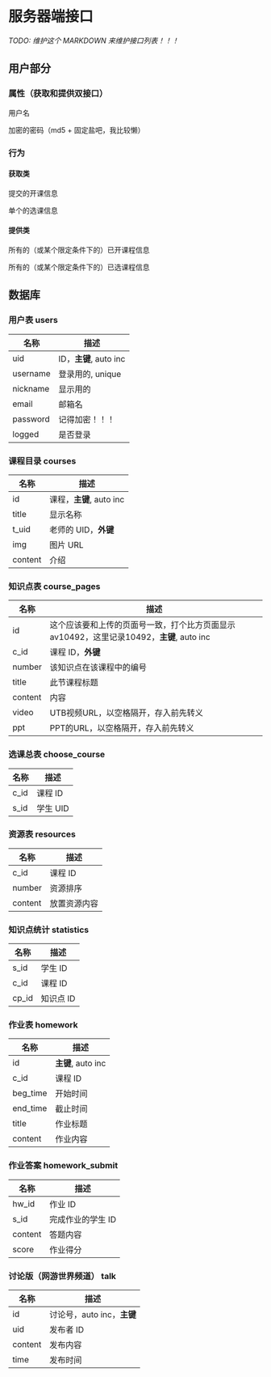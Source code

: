 服务器端接口
==================
*TODO: 维护这个 MARKDOWN 来维护接口列表！！！*


## 用户部分
### 属性（获取和提供双接口）
用户名

加密的密码（md5 + 固定盐吧，我比较懒）

### 行为
#### 获取类
提交的开课信息

单个的选课信息

#### 提供类
所有的（或某个限定条件下的）已开课程信息

所有的（或某个限定条件下的）已选课程信息

## 数据库
### 用户表 users
|名称|描述|
|---|---|
|uid|ID，**主键**, auto inc|
|username|登录用的, unique|
|nickname|显示用的|
|email|邮箱名|
|password|记得加密！！！|
|logged|是否登录|

### 课程目录 courses
|名称|描述|
|---|---|
|id|课程，**主键**, auto inc|
|title|显示名称|
|t_uid|老师的 UID，**外键**|
|img|图片 URL|
|content|介绍|


### 知识点表 course_pages
|名称|描述|
|---|---|
|id|这个应该要和上传的页面号一致，打个比方页面显示 av10492，这里记录10492，**主键**, auto inc|
|c_id|课程 ID，**外键**|
|number|该知识点在该课程中的编号|
|title|此节课程标题|
|content|内容|
|video|UTB视频URL，以空格隔开，存入前先转义|
|ppt|PPT的URL，以空格隔开，存入前先转义|

### 选课总表 choose_course
|名称|描述|
|---|---|
|c_id|课程 ID|
|s_id|学生 UID|

### 资源表 resources
|名称|描述|
|---|---|
|c_id|课程 ID|
|number|资源排序|
|content|放置资源内容|

### 知识点统计 statistics
|名称|描述|
|---|---|
|s_id|学生 ID|
|c_id|课程 ID|
|cp_id|知识点 ID|

### 作业表 homework
|名称|描述|
|---|---|
|id|**主键**, auto inc|
|c_id|课程 ID|
|beg_time|开始时间|
|end_time|截止时间|
|title|作业标题|
|content|作业内容|

### 作业答案 homework_submit
|名称|描述|
|---|---|
|hw_id|作业 ID|
|s_id|完成作业的学生 ID|
|content|答题内容|
|score|作业得分|

### 讨论版（网游世界频道） talk
|名称|描述|
|---|---|
|id|讨论号，auto inc，**主键**|
|uid|发布者 ID|
|content|发布内容|
|time|发布时间|